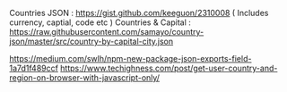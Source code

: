 Countries JSON : https://gist.github.com/keeguon/2310008 ( Includes currency, captial, code etc )
Countries & Capital : https://raw.githubusercontent.com/samayo/country-json/master/src/country-by-capital-city.json

https://medium.com/swlh/npm-new-package-json-exports-field-1a7d1f489ccf
https://www.techighness.com/post/get-user-country-and-region-on-browser-with-javascript-only/